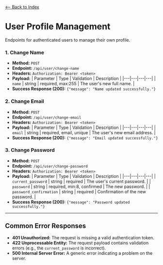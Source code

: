 [<-- Back to Index](../api_documentation.md)

# User Profile Management

Endpoints for authenticated users to manage their own profile.

### 1. Change Name

- **Method:** `POST`
- **Endpoint:** `/api/user/change-name`
- **Headers:** `Authorization: Bearer <token>`
- **Payload:**
| Parameter | Type | Validation | Description |
|---|---|---|---|
| `name` | string | required, max:255 | The user's new full name. |
- **Success Response (200):** `{"message": "Name updated successfully."}`

### 2. Change Email

- **Method:** `POST`
- **Endpoint:** `/api/user/change-email`
- **Headers:** `Authorization: Bearer <token>`
- **Payload:**
| Parameter | Type | Validation | Description |
|---|---|---|---|
| `email` | string | required, email, unique | The user's new email address. |
- **Success Response (200):** `{"message": "Email updated successfully."}`

### 3. Change Password

- **Method:** `POST`
- **Endpoint:** `/api/user/change-password`
- **Headers:** `Authorization: Bearer <token>`
- **Payload:**
| Parameter | Type | Validation | Description |
|---|---|---|---|
| `current_password` | string | required | The user's current password. |
| `password` | string | required, min:8, confirmed | The new password. |
| `password_confirmation` | string | required | Confirmation of the new password. |
- **Success Response (200):** `{"message": "Password updated successfully."}`

---

## Common Error Responses

- **401 Unauthorized:** The request is missing a valid authentication token.
- **422 Unprocessable Entity:** The request payload contains validation errors (e.g., the `current_password` is incorrect).
- **500 Internal Server Error:** A generic error indicating a problem on the server.
